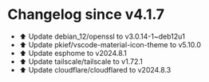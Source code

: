 # Changelog since v4.1.7
- ⬆️ Update debian_12/openssl to v3.0.14-1~deb12u1 
- ⬆️ Update pkief/vscode-material-icon-theme to v5.10.0 
- ⬆️ Update esphome to v2024.8.1 
- ⬆️ Update tailscale/tailscale to v1.72.1 
- ⬆️ Update cloudflare/cloudflared to v2024.8.3 
